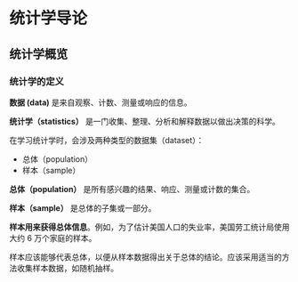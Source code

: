 # 统计学导论

## 统计学概览

### 统计学的定义

**数据 (data)** 是来自观察、计数、测量或响应的信息。

**统计学（statistics）** 是一门收集、整理、分析和解释数据以做出决策的科学。

在学习统计学时，会涉及两种类型的数据集（dataset）：

- 总体（population）
- 样本（sample）

**总体（population）** 是所有感兴趣的结果、响应、测量或计数的集合。

**样本（sample）** 是总体的子集或一部分。

**样本用来获得总体信息**。例如，为了估计美国人口的失业率，美国劳工统计局使用大约 6 万个家庭的样本。

样本应该能够代表总体，以便从样本数据得出关于总体的结论。应该采用适当的方法收集样本数据，如随机抽样。